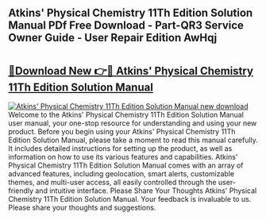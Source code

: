 ## Atkins' Physical Chemistry 11Th Edition Solution Manual PDf Free Download - Part-QR3 Service Owner Guide - User Repair Edition AwHqj

# <h2><a href="http://cf22399.oget.top/?id=Atkins%27+Physical+Chemistry+11Th+Edition+Solution+Manual">🔗Download New 👉🔴 Atkins' Physical Chemistry 11Th Edition Solution Manual</a></h2>

[![Atkins' Physical Chemistry 11Th Edition Solution Manual new download](https://i.imgur.com/5g1atiW.png)](http://cf22399.oget.top/?id=Atkins%27+Physical+Chemistry+11Th+Edition+Solution+Manual)
Welcome to the Atkins' Physical Chemistry 11Th Edition Solution Manual user manual, your one-stop resource for understanding and using your new product. Before you begin using your Atkins' Physical Chemistry 11Th Edition Solution Manual, please take a moment to read this manual carefully. It includes detailed instructions for setting up the product, as well as information on how to use its various features and capabilities. Atkins' Physical Chemistry 11Th Edition Solution Manual comes with an array of advanced features, including geolocation, smart alerts, customizable themes, and multi-user access, all easily controlled through the user-friendly and intuitive interface. Please Share Your Thoughts Atkins' Physical Chemistry 11Th Edition Solution Manual. Your feedback is invaluable to us. Please share your thoughts and suggestions.
